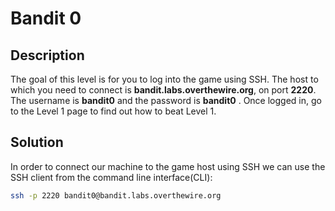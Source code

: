 # Bandit 0

## Description
The goal of this level is for you to log into the game using SSH.
The host to which you need to connect is **bandit.labs.overthewire.org**,
on port **2220**. The username is **bandit0** and the password is **bandit0**
. Once logged in, go to the Level 1 page to find out how to beat Level 1.

## Solution
In order to connect our machine to the game host using SSH we can use
the SSH client from the command line interface(CLI):

```bash
ssh -p 2220 bandit0@bandit.labs.overthewire.org
```
